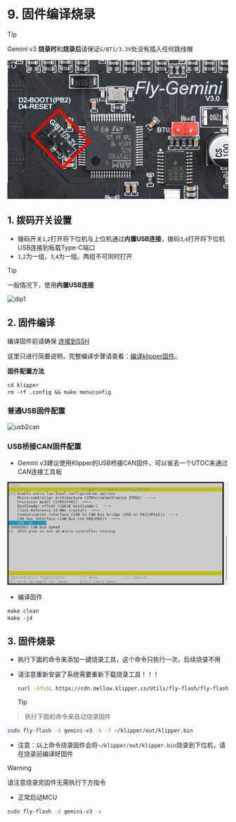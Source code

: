 # 9. 固件编译烧录

> [!TIP]
> Gemini v3 **烧录时**和**烧录后**请保证``G/BT1/3.3V``处没有插入任何跳线帽

<img src="../../images/boards/fly_gemini_v3/no_jumper.png" alt="no_jumper" style="zoom:80%;" />

## 1. 拨码开关设置

* 拨码开关``1``,``2``打开将下位机与上位机通过**内置USB连接**，拨码``3``,``4``打开将下位机USB连接到板载Type-C端口
* ``1``,``2``为一组，``3``,``4``为一组。两组不可同时打开

> [!TIP]
>
> 一般情况下，使用**内置USB连接**


![dip1](../../images/boards/fly_gemini_v3/dip1.png)

<!-- tabs:end -->

## 2. 固件编译

编译固件前请确保 [连接到SSH](/board/fly_gemini/host/FLY_π_ssh.md "点击即可跳转")

这里只进行简要说明，完整编译步骤请查看：[编译klipper固件](/board/fly_super8/firmware?id=_1-编译klipper固件 "点击即可跳转")。

**固件配置方法**

```
cd klipper
rm -rf .config && make menuconfig
```

<!-- tabs:start -->

### ****普通USB固件配置****

![usb2can](../../images/boards/fly_gemini_v3/usb.png ":no-zooom")



### ****USB桥接CAN固件配置****

* Gemini v3建议使用Klipper的USB桥接CAN固件，可以省去一个UTOC来通过CAN连接工具板

![usb2can](../../images/boards/fly_gemini_v3/usb2can.png ":no-zooom")

<!-- tabs:end -->

* 编译固件

```
make clean
make -j4
```



## 3. 固件烧录

* 执行下面的命令来添加一键烧录工具，这个命令只执行一次，后续烧录不用

* 请注意重新安装了系统需要重新下载烧录工具！！！

  ```bash
  curl -kfsSL https://cdn.mellow.klipper.cn/Utils/fly-flash/fly-flash_install.sh | sudo bash -s -- "gemini-v3"
  ```


  > [!TIP]
> 执行下面的命令来自动烧录固件

```bash
sudo fly-flash -d gemini-v3 -h -f ~/klipper/out/klipper.bin
```

* 注意：以上命令烧录固件会将``~/klipper/out/klipper.bin``烧录到下位机，请在烧录前编译好固件

>[!Warning]
>请注意烧录完固件无需执行下方指令

* 正常启动MCU

```bash
sudo fly-flash -d gemini-v3 -s
```
